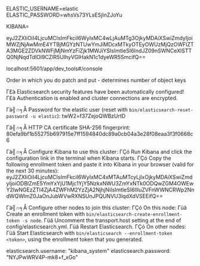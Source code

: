 ELASTIC_USERNAME=elastic
ELASTIC_PASSWORD=whsVs73YLsESjInZJoYu


KIBANA=

eyJ2ZXIiOiI4LjcuMCIsImFkciI6WyIxMC4wLjAuMTg3OjkyMDAiXSwiZmdyIjoiMWZjNjAwMmE4YTBjMGYzNTUwYmJiMDcxMTkyOTEyOWUzMjQzOWFlZTA3MGE2ZDVkNWFjMjNmYzFiZjk1MWJiYSIsImtleSI6IndJZ09nSWNCeXlSTTQ0NjNqdTdlOl9CZlR5UlhyVGlHakN1c1dyeWR5SmcifQ==

localhost:5601/app/dev_tools#/console

Order in which you do patch and put - determines number of object keys



Γ£à Elasticsearch security features have been automatically configured!
Γ£à Authentication is enabled and cluster connections are encrypted.

Γä╣∩╕Å  Password for the elastic user (reset with `bin/elasticsearch-reset-password -u elastic`):
  twW2=f37ZejoQWBzUrtD

Γä╣∩╕Å  HTTP CA certificate SHA-256 fingerprint:
  80efa9bf1b55275b697915e7ff1594840dc89a0cb04a3e28f08eaa3f3f0668c6

Γä╣∩╕Å  Configure Kibana to use this cluster:
ΓÇó Run Kibana and click the configuration link in the terminal when Kibana starts.
ΓÇó Copy the following enrollment token and paste it into Kibana in your browser (valid for the next 30 minutes):
  eyJ2ZXIiOiI4LjcuMCIsImFkciI6WyIxMC4xMTAuMTcyLjIxOjkyMDAiXSwiZmdyIjoiODBlZmE5YmYxYjU1Mjc1YjY5NzkxNWU3ZmYxNTk0ODQwZGM4OWEwY2IwNGEzZTI4ZjA4ZWFhM2YzZjA2NjhjNiIsImtleSI6IlluZVFnWWNCRWp2NndWQWlmZ0JaOnJubWVwRXNSUnJPQUNVU3lqdXdVSEEifQ==

Γä╣∩╕Å  Configure other nodes to join this cluster:
ΓÇó On this node:
  Γüâ Create an enrollment token with `bin/elasticsearch-create-enrollment-token -s node`.
  Γüâ Uncomment the transport.host setting at the end of config/elasticsearch.yml.
  Γüâ Restart Elasticsearch.
ΓÇó On other nodes:
  Γüâ Start Elasticsearch with `bin/elasticsearch --enrollment-token <token>`, using the enrollment token that you generated.


elasticsearch.username: "kibana_system"
elasticsearch.password: "NYJPwWRV4P-mk8+f_xGo"
